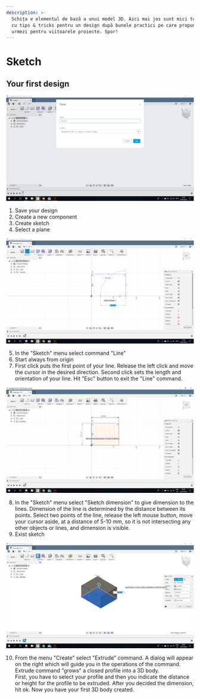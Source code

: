 ```yaml
---
description: >-
  Schița e elementul de bază a unui model 3D. Aici mai jos sunt mici tutoriale
  cu tips & tricks pentru un design după bunele practici pe care propun să le
  urmezi pentru viitoarele proiecte. Spor!
---
```


# Sketch

## Your first design

![](../.gitbook/assets/image%20%28125%29.png)

1. Save your design
2. Create a new component
3. Create sketch
4. Select a plane

![](../.gitbook/assets/image%20%2823%29.png)

5. In the "Sketch" menu select command "Line"  
6. Start always from origin  
7. First click puts the first point of your line. Release the left click and move the cursor in the desired direction. Second click sets the length and orientation of your line. Hit "Esc" button to exit the "Line" command.

![](../.gitbook/assets/image%20%2887%29.png)

8. In the "Sketch" menu select "Sketch dimension" to give dimension to the lines. Dimension of the line is determined by the distance between its points. Select two points of the line, release the left mouse button, move your cursor aside, at a distance of 5-10 mm, so it is not intersecting any other objects or lines, and dimension is visible.  
9. Exist sketch

![](../.gitbook/assets/image%20%2825%29.png)

10. From the menu "Create" select "Extrude" command. A dialog will appear on the right which will guide you in the operations of the command. Extrude command "grows" a closed profile into a 3D body.  
First, you have to select your profile and then you indicate the distance or height for the profile to be extruded. After you decided the dimension, hit ok. Now you have your first 3D body created.

